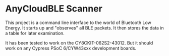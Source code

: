# AnyCloudBLE Scanner

This project is a command line interface to the world of Bluetooth Low Energy.  It starts up and "observes" all BLE packets.  It then stores the data in a table for later examination.

It has been tested to work on the CY8CKIT-062S2-43012.  But it should work on any Cypress PSoC 6/CYW43xxx development boards.